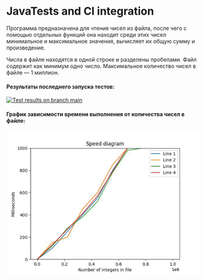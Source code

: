 # JavaTests and CI integration

Программа предназначена для чтения чисел из файла, после чего с помощью отдельных функций она находит среди этих чисел минимальное и максимальное значения, вычисляет их общую сумму и произведение.

Числа в файле находятся в одной строке и разделены пробелами. Файл содержит как минимум одно число. Максимальное количество чисел в файле — 1 миллион.



#### Результаты последнего запуска тестов:

<a target="_blank" rel="noopener noreferrer" href="https://github.com/NosayFN/JavaTests/actions/workflows/maven.yml"><img src="https://github.com/NosayFN/JavaTests/actions/workflows/maven.yml/badge.svg?branch=main" alt="Test results on branch main" style="max-width: 100%;"></a>

#### График зависимости времени выполнения от количества чисел в файле:

![Speed diagram](/diagram.jpg)

